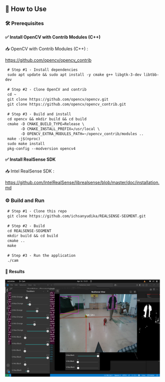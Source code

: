 ## 🚀 How to Use
### 🛠️ Prerequisites

#### ✅ Install OpenCV with Contrib Modules (C++)

📥 OpenCV with Contrib Modules (C++) :

https://github.com/opencv/opencv_contrib

     # Step #1 - Install dependencies
     sudo apt update && sudo apt install -y cmake g++ libgtk-3-dev libtbb-dev
     
     # Step #2 - Clone OpenCV and contrib
     cd ~
     git clone https://github.com/opencv/opencv.git
     git clone https://github.com/opencv/opencv_contrib.git
     
     # Step #3 - Build and install
     cd opencv && mkdir build && cd build
     cmake -D CMAKE_BUILD_TYPE=Release \
           -D CMAKE_INSTALL_PREFIX=/usr/local \
           -D OPENCV_EXTRA_MODULES_PATH=~/opencv_contrib/modules ..
     make -j$(nproc)     
     sudo make install
     pkg-config --modversion opencv4


#### ✅ Install RealSense SDK

📥 Intel RealSense SDK : 

https://github.com/IntelRealSense/librealsense/blob/master/doc/installation.md

### ⚙️ Build and Run

     # Step #1 - Clone this repo
     git clone https://github.com/ichsanyudika/REALSENSE-SEGMENT.git
     
     # Step #2 - Build
     cd REALSENSE-SEGMENT
     mkdir build && cd build
     cmake ..
     make
     
     # Step #3 - Run the application
     ./cam

#### 📸 **Results**

![](output/output.png)
